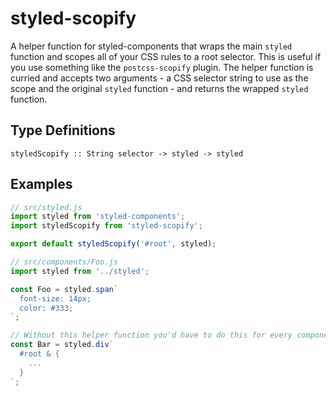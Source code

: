 # styled-scopify

A helper function for styled-components that wraps the main `styled` function and scopes
all of your CSS rules to a root selector. This is useful if you use something like the
`postcss-scopify` plugin. The helper function is curried and accepts two arguments - a
CSS selector string to use as the scope and the original `styled` function - and returns
the wrapped `styled` function.

## Type Definitions

```
styledScopify :: String selector -> styled -> styled
```

## Examples

```js
// src/styled.js
import styled from 'styled-components';
import styledScopify from 'styled-scopify';

export default styledScopify('#root', styled);

// src/components/Foo.js
import styled from '../styled';

const Foo = styled.span`
  font-size: 14px;
  color: #333;
`;

// Without this helper function you'd have to do this for every component:
const Bar = styled.div`
  #root & {
    ...
  }
`;
```
